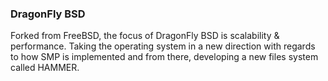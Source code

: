 ### DragonFly BSD
Forked from FreeBSD, the focus of DragonFly BSD is scalability & performance. Taking the operating system in a new direction with regards to how SMP is implemented and from there, developing a new files system called HAMMER.
